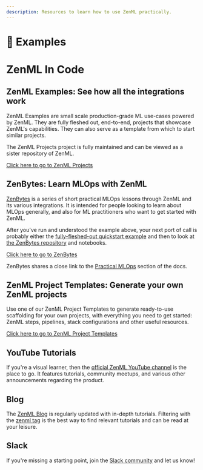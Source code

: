 ```yaml
---
description: Resources to learn how to use ZenML practically.
---
```


# 🧩 Examples

# ZenML In Code

## ZenML Examples: See how all the integrations work

ZenML Examples are small scale production-grade ML use-cases powered by ZenML.
They are fully fleshed out, end-to-end, projects that showcase ZenML's 
capabilities. They can also serve as a template from which to start similar 
projects.

The ZenML Projects project is fully maintained and can be viewed as a sister
repository of ZenML. 

[Click here to go to ZenML Projects](https://github.com/zenml-io/zenml-projects)

## ZenBytes: Learn MLOps with ZenML

[ZenBytes](https://github.com/zenml-io/zenbytes) is a series of short practical
MLOps lessons through ZenML and its various integrations. It is intended for
people looking to learn about MLOps generally, and also for ML practitioners who
want to get started with ZenML.

After you've run and understood the example above, your next port of call
is probably either the [fully-fleshed-out quickstart
example](https://github.com/zenml-io/zenml/tree/main/examples/quickstart) and
then to look at [the ZenBytes repository](https://github.com/zenml-io/zenbytes)
and notebooks.

[Click here to go to ZenBytes](https://github.com/zenml-io/zenbytes)

ZenBytes shares a close link to the [Practical MLOps](../advanced-guide/practical/practical-mlops.md) 
section of the docs.

## ZenML Project Templates: Generate your own ZenML projects

Use one of our ZenML Project Templates to generate ready-to-use scaffolding for
your own projects, with everything you need to get started: ZenML steps,
pipelines, stack configurations and other useful resources.

[Click here to go to ZenML Project Templates](https://github.com/zenml-io/zenml-project-templates)

## YouTube Tutorials

If you're a visual learner, then the [official ZenML YouTube channel](https://www.youtube.com/c/ZenML) 
is the place to go. It features tutorials, community meetups, and various other announcements regarding the product.

## Blog

The [ZenML Blog](https://blog.zenml.io/) is regularly updated with in-depth tutorials. 
Filtering with the [zenml tag](https://blog.zenml.io/tag/zenml/) is the best way to find 
relevant tutorials and can be read at your leisure. 

## Slack

If you're missing a starting point, join the [Slack
community](https://zenml.io/slack-invite) and let us know!
